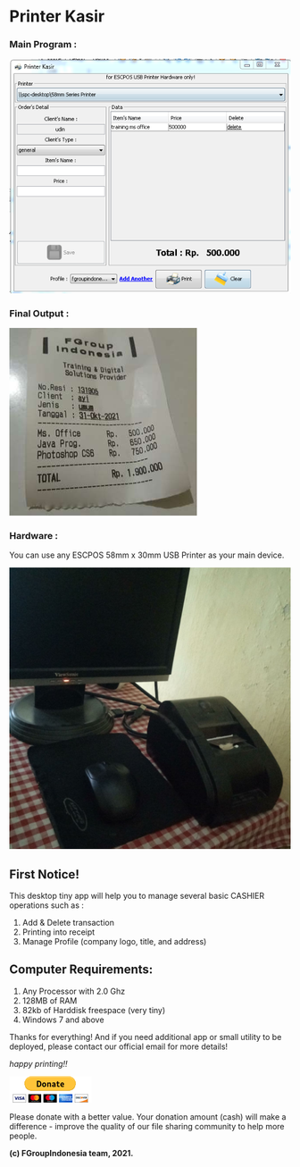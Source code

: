 # Printer Kasir


### Main Program :
![Preview01](images/preview_printer_kasir.png)


### Final Output :
![Preview02](images/preview_receipt_small.jpg)


### Hardware :

You can use any ESCPOS 58mm x 30mm USB Printer as your main device.

![Preview03](images/printer58mm.jpg)


## First Notice!

This desktop tiny app will help you to manage several basic CASHIER operations such as :
1. Add & Delete transaction
2. Printing into receipt
3. Manage Profile (company logo, title, and address)


## Computer Requirements:

1. Any Processor with 2.0 Ghz
2. 128MB of RAM
3. 82kb of Harddisk freespace (very tiny)
4. Windows 7 and above


Thanks for everything! And if you need additional app or small utility to be deployed, please contact our official email for more details!

*happy printing!!*


![donate](images/donate.gif)

Please donate with a better value. Your donation amount (cash) will make a difference - improve the quality of our file sharing community to help more people.

**(c) FGroupIndonesia team, 2021.**

